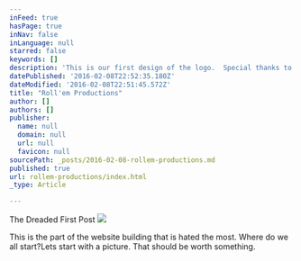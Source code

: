 ```yaml
---
inFeed: true
hasPage: true
inNav: false
inLanguage: null
starred: false
keywords: []
description: 'This is our first design of the logo.  Special thanks to Penny for making this possible.  '
datePublished: '2016-02-08T22:52:35.180Z'
dateModified: '2016-02-08T22:51:45.572Z'
title: "Roll'em Productions"
author: []
authors: []
publisher:
  name: null
  domain: null
  url: null
  favicon: null
sourcePath: _posts/2016-02-08-rollem-productions.md
published: true
url: rollem-productions/index.html
_type: Article

---
```

The Dreaded First Post
![](https://the-grid-user-content.s3-us-west-2.amazonaws.com/2cf9775f-f71a-4d1e-b351-fce5a95757e1.JPG)

This is the part of the website building that is hated the most.  Where do we all start?Lets start with a picture.  That should be worth something.